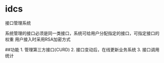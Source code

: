 # idcs
接口管理系统

系统管理的接口必须是同一类接口，系统可给用户分配指定的接口，可指定接口的权重
用户接入时采用RSA加密方式


##功能
	1. 管理第三方接口(CURD)
	2. 接口变动后，在线更新业务系统
	3. 接口调用统计
